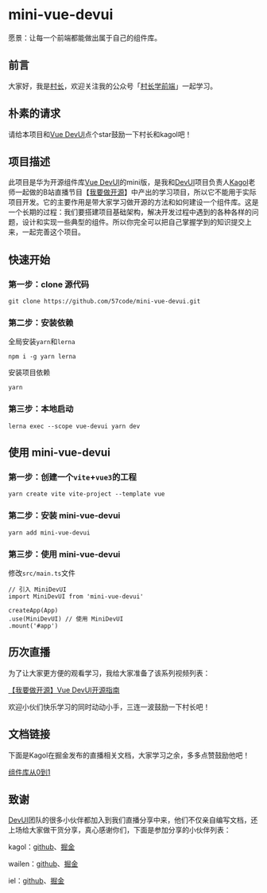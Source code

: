 # mini-vue-devui

愿景：让每一个前端都能做出属于自己的组件库。

## 前言

大家好，我是[村长](https://space.bilibili.com/480140591)，欢迎关注我的公众号「[村长学前端](https://gitee.com/57code/picgo/raw/master/%E6%89%AB%E7%A0%81_%E6%90%9C%E7%B4%A2%E8%81%94%E5%90%88%E4%BC%A0%E6%92%AD%E6%A0%B7%E5%BC%8F-%E6%A0%87%E5%87%86%E8%89%B2%E7%89%88.png)」一起学习。

## 朴素的请求
请给本项目和[Vue DevUI](https://gitee.com/devui/vue-devui)点个star鼓励一下村长和kagol吧！


## 项目描述

此项目是华为开源组件库[Vue DevUI](https://gitee.com/devui/vue-devui)的mini版，是我和[DevUI](https://devui.design/)项目负责人[Kagol](https://github.com/kagol)老师一起做的B站直播节目【[我要做开源](https://space.bilibili.com/480140591/channel/seriesdetail?sid=411659)】中产出的学习项目，所以它不能用于实际项目开发。它的主要作用是带大家学习做开源的方法和如何建设一个组件库。这是一个长期的过程：我们要搭建项目基础架构，解决开发过程中遇到的各种各样的问题，设计和实现一些典型的组件。所以你完全可以把自己掌握学到的知识提交上来，一起完善这个项目。

## 快速开始

### 第一步：clone 源代码
```
git clone https://github.com/57code/mini-vue-devui.git
```

### 第二步：安装依赖

全局安装`yarn`和`lerna`
```
npm i -g yarn lerna
```

安装项目依赖
```
yarn
```

### 第三步：本地启动
```
lerna exec --scope vue-devui yarn dev
```

## 使用 mini-vue-devui

### 第一步：创建一个`vite`+`vue3`的工程
```
yarn create vite vite-project --template vue
```

### 第二步：安装 mini-vue-devui
```
yarn add mini-vue-devui
```

### 第三步：使用 mini-vue-devui

修改`src/main.ts`文件
```
// 引入 MiniDevUI
import MiniDevUI from 'mini-vue-devui'

createApp(App)
.use(MiniDevUI) // 使用 MiniDevUI
.mount('#app')
```

## 历次直播

为了让大家更方便的观看学习，我给大家准备了该系列视频列表：

[【我要做开源】Vue DevUI开源指南](https://space.bilibili.com/480140591/channel/seriesdetail?sid=411659)

欢迎小伙们快乐学习的同时动动小手，三连一波鼓励一下村长吧！


## 文档链接

下面是Kagol在掘金发布的直播相关文档，大家学习之余，多多点赞鼓励他吧！

[组件库从0到1](https://juejin.cn/column/6961051124031815687)

## 致谢

[DevUI](https://devui.design/)团队的很多小伙伴都加入到我们直播分享中来，他们不仅亲自编写文档，还上场给大家做干货分享，真心感谢你们，下面是参加分享的小伙伴列表：

kagol：[github](https://github.com/kagol)、[掘金](https://juejin.cn/user/712139267650141)

wailen：[github](https://github.com/SituC)、[掘金](https://juejin.cn/user/2928754707411629)

iel：[github](https://github.com/RootWater)、[掘金](https://juejin.cn/user/1538972011203662)

